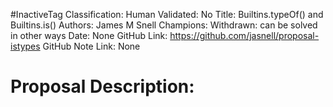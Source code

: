 #InactiveTag
Classification:
Human Validated: No
Title: Builtins.typeOf() and Builtins.is()
Authors: James M Snell
Champions: Withdrawn: can be solved in other ways
Date: None
GitHub Link: https://github.com/jasnell/proposal-istypes
GitHub Note Link: None

# Proposal Description:
